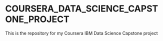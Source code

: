 # COURSERA_DATA_SCIENCE_CAPSTONE_PROJECT
This is the repository for my Coursera IBM Data Science Capstone project
